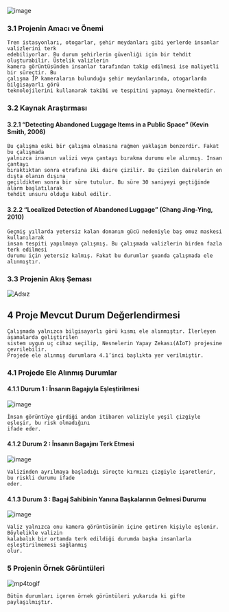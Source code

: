 ![image](https://user-images.githubusercontent.com/43322788/180246848-0ea0caa0-dd6a-445f-9887-0967b19b9aab.png)

### 3.1 Projenin Amacı ve Önemi

```
Tren istasyonları, otogarlar, şehir meydanları gibi yerlerde insanlar valizlerini terk
edebiliyorlar. Bu durum şehirlerin güvenliği için bir tehdit oluşturabilir. Üstelik valizlerin
kamera görüntüsünden insanlar tarafından takip edilmesi ise maliyetli bir süreçtir. Bu
çalışma İP kameraların bulunduğu şehir meydanlarında, otogarlarda bilgisayarlı görü
teknolojilerini kullanarak takibi ve tespitini yapmayı önermektedir.
```
### 3.2 Kaynak Araştırması

#### 3.2.1 “Detecting Abandoned Luggage Items in a Public Space” (Kevin Smith, 2006)

```
Bu çalışma eski bir çalışma olmasına rağmen yaklaşım benzerdir. Fakat bu çalışmada
yalnızca insanın valizi veya çantayı bırakma durumu ele alınmış. İnsan çantayı
bıraktıktan sonra etrafına iki daire çizilir. Bu çizilen dairelerin en dışta olanın dışına
geçildikten sonra bir süre tutulur. Bu süre 30 saniyeyi geçtiğinde alarm başlatılarak
tehdit unsuru olduğu kabul edilir.
```
#### 3.2.2 “Localized Detection of Abandoned Luggage” (Chang Jing-Ying, 2010)

```
Geçmiş yıllarda yetersiz kalan donanım gücü nedeniyle baş omuz maskesi kullanılarak
insan tespiti yapılmaya çalışmış. Bu çalışmada valizlerin birden fazla terk edilmesi
durumu için yetersiz kalmış. Fakat bu durumlar şuanda çalışmada ele alınmıştır.
```
### 3.3 Projenin Akış Şeması
![Adsız](https://user-images.githubusercontent.com/43322788/181806957-be6f98a2-7e5f-4116-b0f2-0c96d68a4b63.png)

## 4 Proje Mevcut Durum Değerlendirmesi

```
Çalışmada yalnızca bilgisayarlı görü kısmı ele alınmıştır. İlerleyen aşamalarda geliştirilen
sistem uygun uç cihaz seçilip, Nesnelerin Yapay Zekası(AİoT) projesine çevrilebilir.
Projede ele alınmış durumlara 4.1’inci başlıkta yer verilmiştir.
```
### 4.1 Projede Ele Alınmış Durumlar

#### 4.1.1 Durum 1 : İnsanın Bagajıyla Eşleştirilmesi
![image](https://user-images.githubusercontent.com/43322788/180248086-2579a43e-2ec7-460c-8996-f2480b936e08.png)

```
İnsan görüntüye girdiği andan itibaren valiziyle yeşil çizgiyle eşleşir, bu risk olmadığını
ifade eder.
```
#### 4.1.2 Durum 2 : İnsanın Bagajını Terk Etmesi
![image](https://user-images.githubusercontent.com/43322788/180248046-6caebaf5-a21b-4d9d-a474-636fcb082549.png)

```
Valizinden ayrılmaya başladığı süreçte kırmızı çizgiyle işaretlenir, bu riskli durumu ifade
eder.
```
#### 4.1.3 Durum 3 : Bagaj Sahibinin Yanına Başkalarının Gelmesi Durumu
![image](https://user-images.githubusercontent.com/43322788/180247974-654c0a63-99d5-4a5c-b6e4-677035ab43d2.png)

```
Valiz yalnızca onu kamera görüntüsünün içine getiren kişiyle eşlenir. Böylelikle valizin
kalabalık bir ortamda terk edildiği durumda başka insanlarla eşleştirilmemesi sağlanmış
olur.
```
### 5 Projenin Örnek Görüntüleri 
![mp4togif](https://user-images.githubusercontent.com/43322788/180884003-6b73fded-7c9d-435a-ab05-a6552b521362.gif?style=centerme)
```
Bütün durumları içeren örnek görüntüleri yukarıda ki gifte paylaşılmıştır.
```

